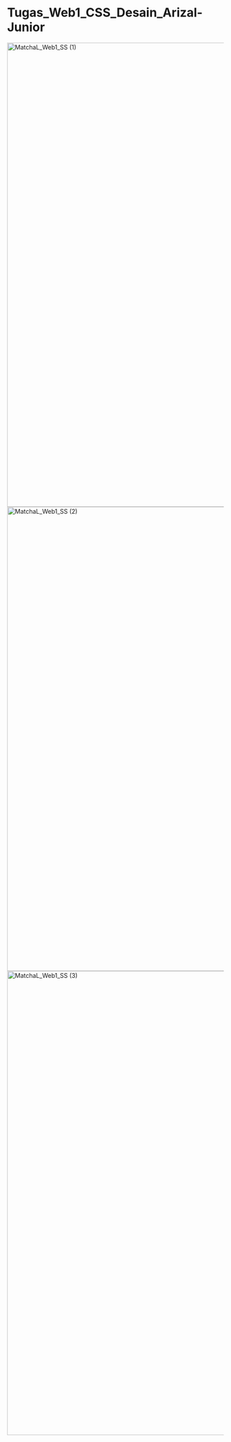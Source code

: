 # Tugas_Web1_CSS_Desain_Arizal-Junior
<img width="1920" height="1080" alt="MatchaL_Web1_SS (1)" src="https://github.com/user-attachments/assets/048a9e1e-70b2-4a70-951a-26a497a7f085" />
<img width="1920" height="1080" alt="MatchaL_Web1_SS (2)" src="https://github.com/user-attachments/assets/d1c47250-013c-4e41-b187-eb53a13c239c" />
<img width="1920" height="1080" alt="MatchaL_Web1_SS (3)" src="https://github.com/user-attachments/assets/89a18d47-0372-4d6b-8d3a-d71e316af78c" />
